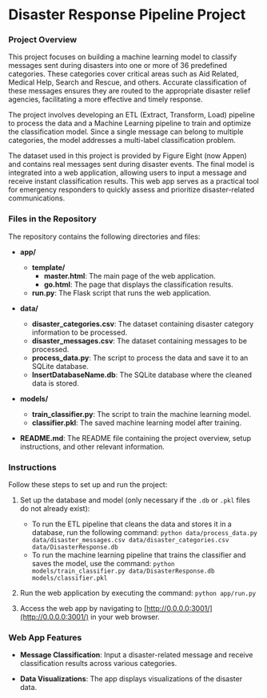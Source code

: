 # Disaster Response Pipeline Project

### Project Overview

This project focuses on building a machine learning model to classify messages sent during disasters into one or more of 36 predefined categories. These categories cover critical areas such as Aid Related, Medical Help, Search and Rescue, and others. Accurate classification of these messages ensures they are routed to the appropriate disaster relief agencies, facilitating a more effective and timely response.

The project involves developing an ETL (Extract, Transform, Load) pipeline to process the data and a Machine Learning pipeline to train and optimize the classification model. Since a single message can belong to multiple categories, the model addresses a multi-label classification problem.

The dataset used in this project is provided by Figure Eight (now Appen) and contains real messages sent during disaster events. The final model is integrated into a web application, allowing users to input a message and receive instant classification results. This web app serves as a practical tool for emergency responders to quickly assess and prioritize disaster-related communications.

### Files in the Repository

The repository contains the following directories and files:

- **app/**
  - **template/**
    - **master.html**: The main page of the web application.
    - **go.html**: The page that displays the classification results.
  - **run.py**: The Flask script that runs the web application.

- **data/**
  - **disaster_categories.csv**: The dataset containing disaster category information to be processed.
  - **disaster_messages.csv**: The dataset containing messages to be processed.
  - **process_data.py**: The script to process the data and save it to an SQLite database.
  - **InsertDatabaseName.db**: The SQLite database where the cleaned data is stored.

- **models/**
  - **train_classifier.py**: The script to train the machine learning model.
  - **classifier.pkl**: The saved machine learning model after training.

- **README.md**: The README file containing the project overview, setup instructions, and other relevant information.

### Instructions

Follow these steps to set up and run the project:

1. Set up the database and model (only necessary if the `.db` or `.pkl` files do not already exist):
   - To run the ETL pipeline that cleans the data and stores it in a database, run the following command: `python data/process_data.py data/disaster_messages.csv data/disaster_categories.csv data/DisasterResponse.db`
   - To run the machine learning pipeline that trains the classifier and saves the model, use the command: `python models/train_classifier.py data/DisasterResponse.db models/classifier.pkl`

2. Run the web application by executing the command: `python app/run.py`

3. Access the web app by navigating to [http://0.0.0.0:3001/](http://0.0.0.0:3001/) in your web browser.

### Web App Features

- **Message Classification**: Input a disaster-related message and receive classification results across various categories.

- **Data Visualizations**: The app displays visualizations of the disaster data.